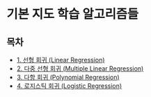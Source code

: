 # 기본 지도 학습 알고리즘들

## 목차

- [1. 선형 회귀 (Linear Regression)](./01.ipynb)
- [2. 다중 선형 회귀 (Multiple Linear Regression)](./02.ipynb)
- [3. 다항 회귀 (Polynomial Regression)](./03.ipynb)
- [4. 로지스틱 회귀 (Logistic Regression)](04.ipynb)
